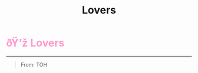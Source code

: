 ﻿---
lang: en-US
title: Lovers
prev: Egoist
next: Rainbow
---
# <font color=#ff9ace>ðŸ’ž <b>Lovers</b></font> <Badge text="Miscellaneous" type="tip" vertical="middle"/>
---

> From: TOH


